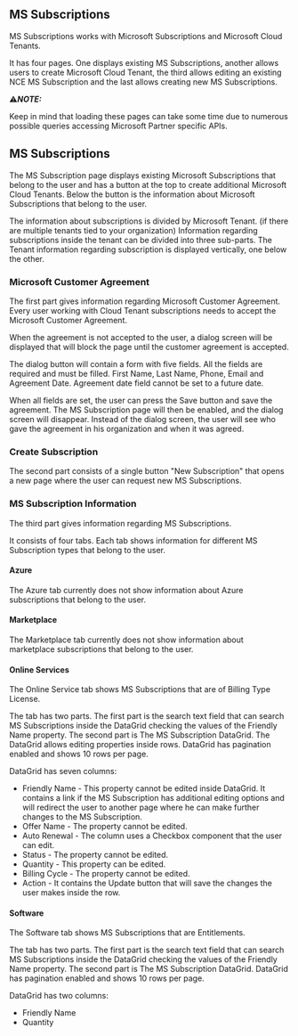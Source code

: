 ## MS Subscriptions

MS Subscriptions works with Microsoft Subscriptions and Microsoft Cloud Tenants.

It has four pages. One displays existing MS Subscriptions, another allows users to create Microsoft Cloud Tenant, the third allows editing an existing NCE MS Subscription and the last allows creating new MS Subscriptions.

:warning:**_NOTE:_**  

Keep in mind that loading these pages can take some time due to numerous possible queries accessing Microsoft Partner specific APIs.

## MS Subscriptions

The MS Subscription page displays existing Microsoft Subscriptions that belong to the user and has a button at the top to create additional Microsoft Cloud Tenants.
Below the button is the information about Microsoft Subscriptions that belong to the user.

The information about subscriptions is divided by Microsoft Tenant. (if there are multiple tenants tied to your organization)
Information regarding subscriptions inside the tenant can be divided into three sub-parts.
The Tenant information regarding subscription is displayed vertically, one below the other.

### Microsoft Customer Agreement

The first part gives information regarding Microsoft Customer Agreement. Every user working with Cloud Tenant subscriptions needs to accept the Microsoft Customer Agreement.

When the agreement is not accepted to the user, a dialog screen will be displayed that will block the page until the customer agreement is accepted.

The dialog button will contain a form with five fields.
All the fields are required and must be filled.
First Name, Last Name, Phone, Email and Agreement Date.
Agreement date field cannot be set to a future date.

When all fields are set, the user can press the Save button and save the agreement.
The MS Subscription page will then be enabled, and the dialog screen will disappear.
Instead of the dialog screen, the user will see who gave the agreement in his organization and when it was agreed.

### Create Subscription

The second part consists of a single button "New Subscription" that opens a new page where the user can request new MS Subscriptions.

### MS Subscription Information

The third part gives information regarding MS Subscriptions.

It consists of four tabs. Each tab shows information for different MS Subscription types that belong to the user.

#### Azure

The Azure tab currently does not show information about Azure subscriptions that belong to the user.

#### Marketplace

The Marketplace tab currently does not show information about marketplace subscriptions that belong to the user.

#### Online Services

The Online Service tab shows MS Subscriptions that are of Billing Type License.

The tab has two parts.
The first part is the search text field that can search MS Subscriptions inside the DataGrid checking the values of the Friendly Name property.
The second part is The MS Subscription DataGrid. The DataGrid allows editing properties inside rows. DataGrid has pagination enabled and shows 10 rows per page.

DataGrid has seven columns:
- Friendly Name - This property cannot be edited inside DataGrid. It contains a link if the MS Subscription has additional editing options and will redirect the user to another page where he can make further changes to the MS Subscription.
- Offer Name - The property cannot be edited.
- Auto Renewal - The column uses a Checkbox component that the user can edit.
- Status - The property cannot be edited.
- Quantity - This property can be edited.
- Billing Cycle - The property cannot be edited.
- Action - It contains the Update button that will save the changes the user makes inside the row.

#### Software

The Software tab shows MS Subscriptions that are Entitlements.

The tab has two parts.
The first part is the search text field that can search MS Subscriptions inside the DataGrid checking the values of the Friendly Name property.
The second part is The MS Subscription DataGrid. DataGrid has pagination enabled and shows 10 rows per page.

DataGrid has two columns:
- Friendly Name
- Quantity